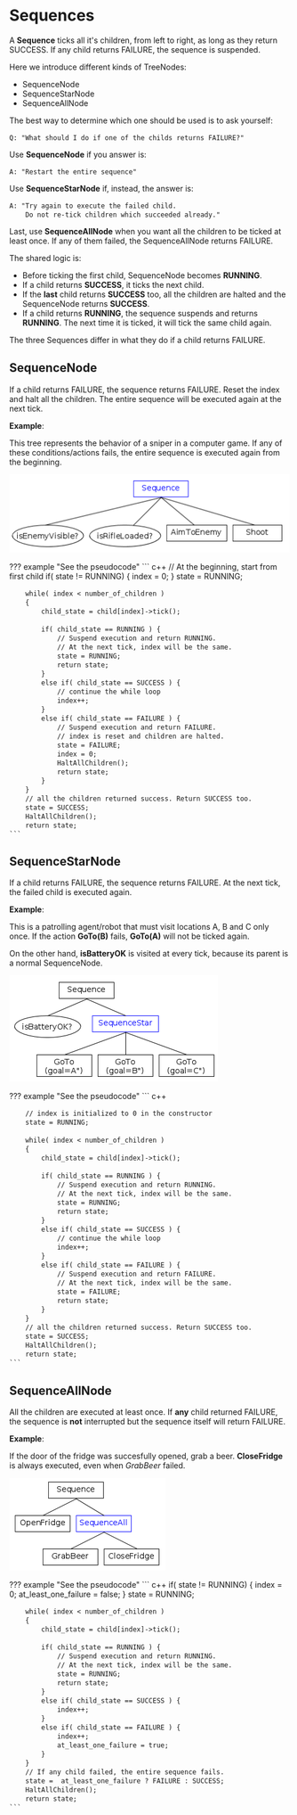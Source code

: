 # Sequences

A __Sequence__ ticks all it's children, from left to right, as long as 
they return SUCCESS. If any child returns FAILURE, the sequence is suspended.

Here we introduce different kinds of TreeNodes:

- SequenceNode
- SequenceStarNode
- SequenceAllNode

The best way to determine which one should be used is to ask yourself:

    Q: "What should I do if one of the childs returns FAILURE?"

Use __SequenceNode__ if you answer is: 

    A: "Restart the entire sequence"

Use __SequenceStarNode__ if, instead, the answer is: 


    A: "Try again to execute the failed child.
        Do not re-tick children which succeeded already."
   
Last, use __SequenceAllNode__ when you want all the children to be ticked at least
once. If any of them failed, the SequenceAllNode returns FAILURE.   

The shared logic is:

- Before ticking the first child, SequenceNode becomes __RUNNING__.
- If a child returns __SUCCESS__, it ticks the next child.
- If the __last__ child returns __SUCCESS__ too, all the children are halted and
 the SequenceNode returns __SUCCESS__.
- If a child returns __RUNNING__, the sequence suspends and returns __RUNNING__. 
The next time it is ticked, it will tick the same child again.

The three Sequences differ in what they do if a child returns FAILURE.

## SequenceNode

If a child returns FAILURE, the sequence returns FAILURE.
Reset the index and halt all the children. 
The entire sequence will be executed again at the next tick.

__Example__:

This tree represents the behavior of a sniper in a computer game.
If any of these conditions/actions fails, the entire sequence is executed
again from the beginning.

![SequenceNode](images/SequenceNode.png)

??? example "See the pseudocode"
	``` c++
		// At the beginning, start from first child 
		if( state != RUNNING) {
			index = 0;
		}
		state = RUNNING;

		while( index < number_of_children )
		{
			child_state = child[index]->tick();
			
			if( child_state == RUNNING ) {
				// Suspend execution and return RUNNING.
				// At the next tick, index will be the same.
				state = RUNNING;
				return state;
			}
			else if( child_state == SUCCESS ) {
				// continue the while loop
				index++;
			}
			else if( child_state == FAILURE ) {
				// Suspend execution and return FAILURE.
				// index is reset and children are halted.
				state = FAILURE;
				index = 0;
				HaltAllChildren();
				return state;
			}
		}
		// all the children returned success. Return SUCCESS too.
		state = SUCCESS;
		HaltAllChildren();
		return state;
	```


## SequenceStarNode

If a child returns FAILURE, the sequence returns FAILURE. At the next tick, 
the failed child is executed again.

__Example__:

This is a patrolling agent/robot that must visit locations A, B and C only once.
If the action __GoTo(B)__ fails, __GoTo(A)__ will not be ticked again.

On the other hand, __isBatteryOK__ is visited at every tick, because its parent is a normal SequenceNode.

![SequenceStar](images/SequenceStar.png)

??? example "See the pseudocode"
	``` c++

		// index is initialized to 0 in the constructor
		state = RUNNING;

		while( index < number_of_children )
		{
			child_state = child[index]->tick();
			
			if( child_state == RUNNING ) {
				// Suspend execution and return RUNNING.
				// At the next tick, index will be the same.
				state = RUNNING;
				return state;
			}
			else if( child_state == SUCCESS ) {
				// continue the while loop
				index++;
			}
			else if( child_state == FAILURE ) {
				// Suspend execution and return FAILURE.
				// At the next tick, index will be the same.
				state = FAILURE;
				return state;
			}
		}
		// all the children returned success. Return SUCCESS too.
		state = SUCCESS;
		HaltAllChildren();
		return state;
	```


## SequenceAllNode

All the children are executed at least once. 
If __any__ child returned FAILURE,
the sequence is __not__ interrupted but the sequence itself will return FAILURE. 

__Example__:

If the door of the fridge was succesfully opened, grab a beer.
__CloseFridge__ is always executed, even when _GrabBeer_ failed.


![SequenceAll](images/SequenceAll.png)

??? example "See the pseudocode"
	``` c++
		if( state != RUNNING) {
			index = 0;
			at_least_one_failure = false;
		}
		state = RUNNING;
		
		while( index < number_of_children )
		{
			child_state = child[index]->tick();
			
			if( child_state == RUNNING ) {
				// Suspend execution and return RUNNING.
				// At the next tick, index will be the same.
				state = RUNNING;
				return state;
			}
			else if( child_state == SUCCESS ) {
				index++;
			}
			else if( child_state == FAILURE ) {
				index++;
				at_least_one_failure = true;
			}
		}
		// If any child failed, the entire sequence fails.	
		state =  at_least_one_failure ? FAILURE : SUCCESS;
		HaltAllChildren();
		return state;
	```







 
